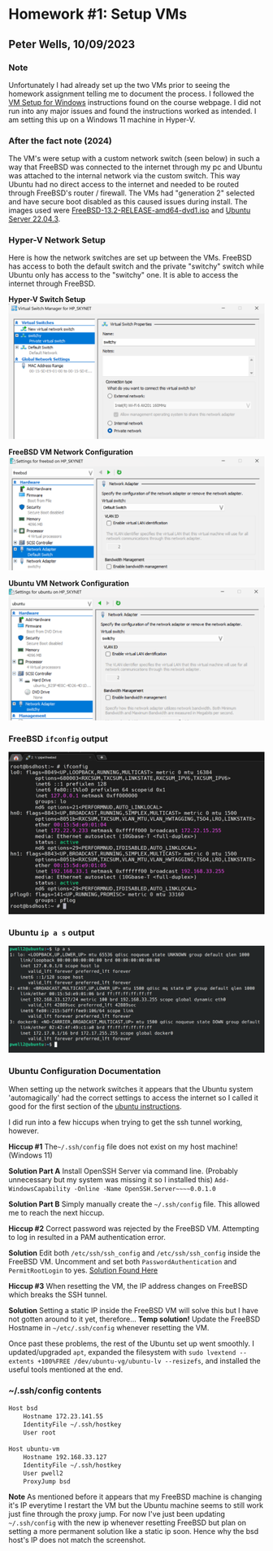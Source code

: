 # Homework #1: Setup VMs

## Peter Wells, 10/09/2023

### Note

Unfortunately I had already set up the two VMs prior to seeing the homework assignment telling me to document the process. I followed the [VM Setup for Windows](https://dkmcgrath.github.io/sysadmin/hyper-v.html) instructions found on the course webpage. I did not run into any major issues and found the instructions worked as intended. I am setting this up on a Windows 11 machine in Hyper-V.

### After the fact note (2024)

The VM's were setup with a custom network switch (seen below) in such a way that FreeBSD was connected to the internet through my pc and Ubuntu was attached to the internal network via the custom switch. This way Ubuntu had no direct access to the internet and needed to be routed through FreeBSD's router / firewall. The VMs had "generation 2" selected and have secure boot disabled as this caused issues during install. The images used were [FreeBSD-13.2-RELEASE-amd64-dvd1.iso](https://download.freebsd.org/releases/amd64/amd64/ISO-IMAGES/13.2/) and [Ubuntu Server 22.04.3](https://ubuntu.com/download/server).

### Hyper-V Network Setup

Here is how the network switches are set up between the VMs. FreeBSD has access to both the default switch and the private "switchy" switch while Ubuntu only has access to the "switchy" one. It is able to access the internet through FreeBSD.

**Hyper-V Switch Setup**
![Hyper-V switch setup](./assets/hyper_switch.png)

**FreeBSD VM Network Configuration**
![FreeBSD VM network setup](./assets/freebsd_network.png)

**Ubuntu VM Network Configuration**
![Ubuntu VM network setup](./assets/ubuntu_network.png)

### FreeBSD `ifconfig` output

![FreeBSD ifconfig output](./assets/freebsd_ifconfig.png)

### Ubuntu `ip a s` output

![Ubuntu ip a s output](./assets/ubuntu_ipas.png)

### Ubuntu Configuration Documentation

When setting up the network switches it appears that the Ubuntu system 'automagically' had the correct settings to access the internet so I called it good for the first section of the [ubuntu instructions](https://dkmcgrath.github.io/sysadmin/ubuntu.html).

I did run into a few hiccups when trying to get the ssh tunnel working, however.

**Hiccup #1** The`~/.ssh/config` file does not exist on my host machine! (Windows 11)

**Solution Part A** Install OpenSSH Server via command line. (Probably unnecessary but my system was missing it so I installed this)
`Add-WindowsCapability -Online -Name OpenSSH.Server~~~~0.0.1.0`

**Solution Part B** Simply manually create the `~/.ssh/config` file. This allowed me to reach the next hiccup.

**Hiccup #2** Correct password was rejected by the FreeBSD VM. Attempting to log in resulted in a PAM authentication error.

**Solution** Edit both `/etc/ssh/ssh_config` and `/etc/ssh/ssh_config` inside the FreeBSD VM. Uncomment and set both `PasswordAuthentication` and `PermitRootLogin` to yes. [Solution Found Here](https://superuser.com/questions/1663807/pam-authentication-error-when-trying-to-log-in-via-ssh-to-freebsd-on-virtualbox)

**Hiccup #3** When resetting the VM, the IP address changes on FreeBSD which breaks the SSH tunnel.

**Solution** Setting a static IP inside the FreeBSD VM will solve this but I have not gotten around to it yet, therefore... **Temp solution!** Update the FreeBSD Hostname in `~/etc/.ssh/config` whenever resetting the VM.

Once past these problems, the rest of the Ubuntu set up went smoothly. I updated/upgraded `apt`, expanded the filesystem with `sudo lvextend --extents +100%FREE /dev/ubuntu-vg/ubuntu-lv --resizefs`, and installed the useful tools mentioned at the end.  

### ~/.ssh/config contents

```
Host bsd
    Hostname 172.23.141.55
    IdentityFile ~/.ssh/hostkey
    User root

Host ubuntu-vm
    Hostname 192.168.33.127
    IdentityFile ~/.ssh/hostkey
    User pwell2
    ProxyJump bsd
```

**Note** As mentioned before it appears that my FreeBSD machine is changing it's IP everytime I restart the VM but the Ubuntu machine seems to still work just fine through the proxy jump. For now I've just been updating `~/.ssh/config` with the new ip whenever resetting FreeBSD but plan on setting a more permanent solution like a static ip soon. Hence why the bsd host's IP does not match the screenshot.
